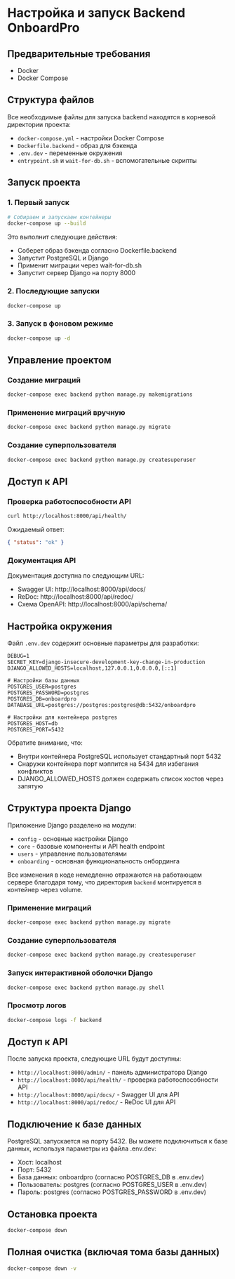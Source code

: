 # Настройка и запуск Backend OnboardPro

## Предварительные требования

- Docker
- Docker Compose

## Структура файлов

Все необходимые файлы для запуска backend находятся в корневой директории проекта:

- `docker-compose.yml` - настройки Docker Compose
- `Dockerfile.backend` - образ для бэкенда
- `.env.dev` - переменные окружения
- `entrypoint.sh` и `wait-for-db.sh` - вспомогательные скрипты

## Запуск проекта

### 1. Первый запуск

```bash
# Собираем и запускаем контейнеры
docker-compose up --build
```

Это выполнит следующие действия:

- Соберет образ бэкенда согласно Dockerfile.backend
- Запустит PostgreSQL и Django
- Применит миграции через wait-for-db.sh
- Запустит сервер Django на порту 8000

### 2. Последующие запуски

```bash
docker-compose up
```

### 3. Запуск в фоновом режиме

```bash
docker-compose up -d
```

## Управление проектом

### Создание миграций

```bash
docker-compose exec backend python manage.py makemigrations
```

### Применение миграций вручную

```bash
docker-compose exec backend python manage.py migrate
```

### Создание суперпользователя

```bash
docker-compose exec backend python manage.py createsuperuser
```

## Доступ к API

### Проверка работоспособности API

```bash
curl http://localhost:8000/api/health/
```

Ожидаемый ответ:

```json
{ "status": "ok" }
```

### Документация API

Документация доступна по следующим URL:

- Swagger UI: http://localhost:8000/api/docs/
- ReDoc: http://localhost:8000/api/redoc/
- Схема OpenAPI: http://localhost:8000/api/schema/

## Настройка окружения

Файл `.env.dev` содержит основные параметры для разработки:

```
DEBUG=1
SECRET_KEY=django-insecure-development-key-change-in-production
DJANGO_ALLOWED_HOSTS=localhost,127.0.0.1,0.0.0.0,[::1]

# Настройки базы данных
POSTGRES_USER=postgres
POSTGRES_PASSWORD=postgres
POSTGRES_DB=onboardpro
DATABASE_URL=postgres://postgres:postgres@db:5432/onboardpro

# Настройки для контейнера postgres
POSTGRES_HOST=db
POSTGRES_PORT=5432
```

Обратите внимание, что:

- Внутри контейнера PostgreSQL использует стандартный порт 5432
- Снаружи контейнера порт мэппится на 5434 для избегания конфликтов
- DJANGO_ALLOWED_HOSTS должен содержать список хостов через запятую

## Структура проекта Django

Приложение Django разделено на модули:

- `config` - основные настройки Django
- `core` - базовые компоненты и API health endpoint
- `users` - управление пользователями
- `onboarding` - основная функциональность онбординга

Все изменения в коде немедленно отражаются на работающем сервере благодаря тому, что директория `backend` монтируется в контейнер через volume.

### Применение миграций

```bash
docker-compose exec backend python manage.py migrate
```

### Создание суперпользователя

```bash
docker-compose exec backend python manage.py createsuperuser
```

### Запуск интерактивной оболочки Django

```bash
docker-compose exec backend python manage.py shell
```

### Просмотр логов

```bash
docker-compose logs -f backend
```

## Доступ к API

После запуска проекта, следующие URL будут доступны:

- `http://localhost:8000/admin/` - панель администратора Django
- `http://localhost:8000/api/health/` - проверка работоспособности API
- `http://localhost:8000/api/docs/` - Swagger UI для API
- `http://localhost:8000/api/redoc/` - ReDoc UI для API

## Подключение к базе данных

PostgreSQL запускается на порту 5432. Вы можете подключиться к базе данных, используя параметры из файла .env.dev:

- Хост: localhost
- Порт: 5432
- База данных: onboardpro (согласно POSTGRES_DB в .env.dev)
- Пользователь: postgres (согласно POSTGRES_USER в .env.dev)
- Пароль: postgres (согласно POSTGRES_PASSWORD в .env.dev)

## Остановка проекта

```bash
docker-compose down
```

## Полная очистка (включая тома базы данных)

```bash
docker-compose down -v
```
